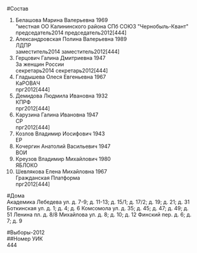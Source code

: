 #Состав  
1. Белашова Марина Валерьевна 1969  
    "местная ОО Калининского района СПб СОЮЗ "Чернобыль-Квант"  
    председатель2014 председатель2012[444]  
2. Александровская Полина Валерьевна 1989  
    ЛДПР  
    заместитель2014 заместитель2012[444]  
3. Герцович Галина Дмитриевна 1947  
    За женщин России  
    секретарь2014 секретарь2012[444]  
4. Гладышева Олеся Евгеньевна 1967  
    КаРОВАЧ  
    прг2012[444]  
5. Демидова Людмила Ивановна 1932  
    КПРФ  
    прг2012[444]  
6. Карузина Галина Ивановна 1947  
    СР  
    прг2012[444]  
7. Козлов Владимир Иосифович 1943  
    ЕР  
8. Кочергин Анатолий Васильевич 1947  
    ВОИ  
9. Креузов Владимир Михайлович 1980  
    ЯБЛОКО  
10. Шевлякова Елена Михайловна 1967  
    Гражданская Платформа  
    прг2012[444]  

#Дома  
Академика Лебедева ул. д. 7-9; д. 11-13; д. 15/1; д. 17/2; д. 19; д. 21; д. 31 Боткинская ул. д. 1; д. 4; д. 6 Комсомола ул. д. 35; д. 45; д. 47; д. 49; д. 51 Ленина пл. д. 8/8 Михайлова ул. д. 8; д. 10; д. 12 Финский пер. д. 6; д. 7; д. 9  
  
#Выборы-2012  
##Номер УИК  
444  
